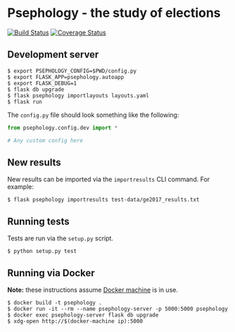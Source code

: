 # Psephology - the study of elections

[![Build
Status](https://travis-ci.org/rjw57/psephology.svg?branch=master)](https://travis-ci.org/rjw57/psephology)
[![Coverage
Status](https://coveralls.io/repos/github/rjw57/psephology/badge.svg?branch=master)](https://coveralls.io/github/rjw57/psephology?branch=master)

## Development server

```console
$ export PSEPHOLOGY_CONFIG=$PWD/config.py
$ export FLASK_APP=psephology.autoapp
$ export FLASK_DEBUG=1
$ flask db upgrade
$ flask psephology importlayouts layouts.yaml
$ flask run
```

The ``config.py`` file should look something like the following:

```python
from psephology.config.dev import *

# Any custom config here
```

## New results

New results can be imported via the ``importresults`` CLI command. For example:

```console
$ flask psephology importresults test-data/ge2017_results.txt
```

## Running tests

Tests are run via the ``setup.py`` script.

```console
$ python setup.py test
```

## Running via Docker

**Note:** these instructions assume [Docker
machine](https://docs.docker.com/machine/) is in use.

```console
$ docker build -t psephology .
$ docker run -it --rm --name psephology-server -p 5000:5000 psephology
$ docker exec psephology-server flask db upgrade
$ xdg-open http://$(docker-machine ip):5000
```
